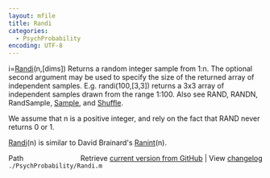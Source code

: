 ```yaml
---
layout: mfile
title: Randi
categories:
  - PsychProbability
encoding: UTF-8
---
```


i=[Randi](/docs/Randi)(n,[dims])
Returns a random integer sample from 1:n. The optional second argument
may be used to specify the size of the returned array of independent
samples. E.g. randi(100,[3,3]) returns a 3x3 array of independent samples
drawn from the range 1:100. Also see RAND, RANDN, RandSample, [Sample](/docs/Sample), and
[Shuffle](/docs/Shuffle).

We assume that n is a positive integer, and rely on the fact that RAND
never returns 0 or 1.

[Randi](/docs/Randi)(n) is similar to David Brainard's [Ranint](/docs/Ranint)(n).


<div class="code_header" style="text-align:right;">
  <span style="float:left;">Path&nbsp;&nbsp;</span> <span class="counter">Retrieve <a href=
  "https://raw.github.com/Psychtoolbox-3/Psychtoolbox-3/beta/./PsychProbability/Randi.m">current version from GitHub</a> | View <a href=
  "https://github.com/Psychtoolbox-3/Psychtoolbox-3/commits/beta/./PsychProbability/Randi.m">changelog</a></span>
</div>
<div class="code">
  <code>./PsychProbability/Randi.m</code>
</div>
